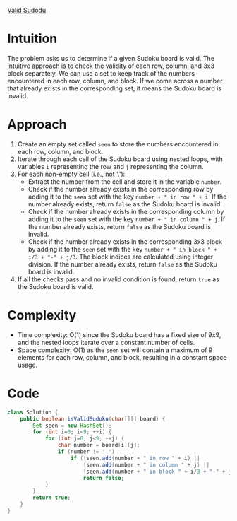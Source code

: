 [Valid Sudodu](https://leetcode.com/problems/valid-sudoku/description/)

# Intuition
The problem asks us to determine if a given Sudoku board is valid. The intuitive approach is to check the validity of each row, column, and 3x3 block separately. We can use a set to keep track of the numbers encountered in each row, column, and block. If we come across a number that already exists in the corresponding set, it means the Sudoku board is invalid.

# Approach
1. Create an empty set called `seen` to store the numbers encountered in each row, column, and block.
2. Iterate through each cell of the Sudoku board using nested loops, with variables `i` representing the row and `j` representing the column.
3. For each non-empty cell (i.e., not '.'):
   - Extract the number from the cell and store it in the variable `number`.
   - Check if the number already exists in the corresponding row by adding it to the `seen` set with the key `number + " in row " + i`. If the number already exists, return `false` as the Sudoku board is invalid.
   - Check if the number already exists in the corresponding column by adding it to the `seen` set with the key `number + " in column " + j`. If the number already exists, return `false` as the Sudoku board is invalid.
   - Check if the number already exists in the corresponding 3x3 block by adding it to the `seen` set with the key `number + " in block " + i/3 + "-" + j/3`. The block indices are calculated using integer division. If the number already exists, return `false` as the Sudoku board is invalid.
4. If all the checks pass and no invalid condition is found, return `true` as the Sudoku board is valid.

# Complexity
- Time complexity: O(1) since the Sudoku board has a fixed size of 9x9, and the nested loops iterate over a constant number of cells.
- Space complexity: O(1) as the `seen` set will contain a maximum of 9 elements for each row, column, and block, resulting in a constant space usage.

# Code
```java
class Solution {
    public boolean isValidSudoku(char[][] board) {
        Set seen = new HashSet();
        for (int i=0; i<9; ++i) {
            for (int j=0; j<9; ++j) {
                char number = board[i][j];
                if (number != '.')
                    if (!seen.add(number + " in row " + i) ||
                        !seen.add(number + " in column " + j) ||
                        !seen.add(number + " in block " + i/3 + "-" + j/3))
                        return false;
            }
        }
        return true;
    }
}
```